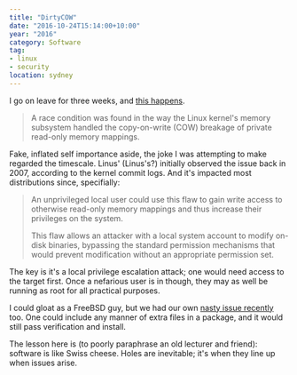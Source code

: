 ```yaml
---
title: "DirtyCOW"
date: "2016-10-24T15:14:00+10:00"
year: "2016"
category: Software
tag:
- linux
- security
location: sydney
---
```

I go on leave for three weeks, and [this happens].

> A race condition was found in the way the Linux kernel's memory subsystem handled the copy-on-write (COW) breakage of private read-only memory mappings.

Fake, inflated self importance aside, the joke I was attempting to make regarded the timescale. Linus' (Linus's?) initially observed the issue back in 2007, according to the kernel commit logs. And it's impacted most distributions since, specifially:

> An unprivileged local user could use this flaw to gain write access to otherwise read-only memory mappings and thus increase their privileges on the system.
> 
> This flaw allows an attacker with a local system account to modify on-disk binaries, bypassing the standard permission mechanisms that would prevent modification without an appropriate permission set.

The key is it's a local privilege escalation attack; one would need access to the target first. Once a nefarious user is in though, they may as well be running as root for all practical purposes.

I could gloat as a FreeBSD guy, but we had our own [nasty issue recently] too. One could include any manner of extra files in a package, and it would still pass verification and install.

The lesson here is (to poorly paraphrase an old lecturer and friend): software is like Swiss cheese. Holes are inevitable; it's when they line up when issues arise.

[this happens]: https://github.com/dirtycow/dirtycow.github.io/wiki/VulnerabilityDetails
[nasty issue recently]: https://www.freebsd.org/security/advisories/FreeBSD-SA-16:30.portsnap.asc
